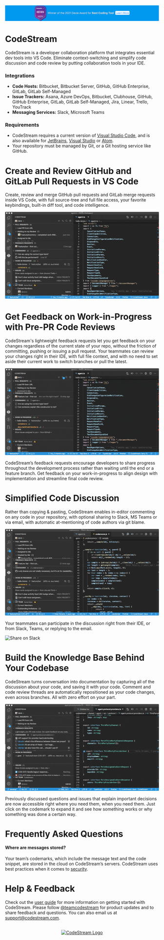 [![Devie Award](https://raw.githubusercontent.com/TeamCodeStream/codestream-guide/develop/docs/src/assets/images/devie_banner.png)](https://www.codestream.com/blog/winner-of-the-2021-devie-for-best-coding-tool-codestream)

# CodeStream

CodeStream is a developer collaboration platform that integrates essential dev tools into VS Code. Eliminate context-switching and simplify code discussion and code review by putting collaboration tools in your IDE.

### Integrations

- **Code Hosts:** Bitbucket, Bitbucket Server, GitHub, GitHub Enterprise, GitLab, GitLab Self-Managed
- **Issue Trackers:** Asana, Azure DevOps, Bitbucket, Clubhouse, GitHub, GitHub Enterprise, GitLab, GitLab Self-Managed, Jira, Linear, Trello, YouTrack
- **Messaging Services:** Slack, Microsoft Teams

### Requirements

- CodeStream requires a current version of [Visual Studio Code](https://code.visualstudio.com/), and is also available for [JetBrains](https://plugins.jetbrains.com/plugin/12206-codestream), [Visual Studio](https://marketplace.visualstudio.com/items?itemName=CodeStream.codestream-vs) or [Atom](https://atom.io/packages/codestream).
- Your repository must be managed by Git, or a Git hosting service like GitHub.

# Create and Review GitHub and GitLab Pull Requests in VS Code

Create, review and merge GitHub pull requests and GitLab merge requests inside VS Code, with full source-tree and full file access, your favorite keybindings, built-in diff tool, and code intelligence.

![Pull Request](https://raw.githubusercontent.com/TeamCodeStream/codestream-guide/develop/docs/src/assets/images/animated/PullRequest-VSC.gif)

# Get Feedback on Work-in-Progress with Pre-PR Code Reviews

CodeStream's lightweight feedback requests let you get feedback on your changes regardless of the current state of your repo, without the friction of committing, pushing or issuing a pull request. Your teammates can review your changes right in their IDE, with full file context, and with no need to set aside their current work to switch branches or pull the latest.

![Review Changes](https://raw.githubusercontent.com/TeamCodeStream/codestream-guide/develop/docs/src/assets/images/animated/FRPerform-VSC.gif)

CodeStream’s feedback requests encourage developers to share progress throughout the development process rather than waiting until the end or a feature branch. Get feedback on your work-in-progress to align design with implementation and streamline final code review.

# Simplified Code Discussion

Rather than copying & pasting, CodeStream enables in-editor commenting on any code in your repository, with optional sharing to Slack, MS Teams or via email, with automatic at-mentioning of code authors via git blame.

![CodeStream](https://raw.githubusercontent.com/TeamCodeStream/codestream-guide/develop/docs/src/assets/images/animated/DiscussCode1-VSC.gif)

Your teammates can participate in the discussion right from their IDE, or from Slack, Teams, or replying to the email.

![Share on Slack](https://raw.githubusercontent.com/TeamCodeStream/CodeStream/master/images/ShareOnSlack1.png)

# Build the Knowledge Base Behind Your Codebase

CodeStream turns conversation into documentation by capturing all of the discussion about your code, and saving it with your code. Comment and code review threads are automatically repositioned as your code changes, even across branches. All with zero effort on your part.

![Knowledge Base](https://raw.githubusercontent.com/TeamCodeStream/codestream-guide/develop/docs/src/assets/images/animated/KnowledgeBase1-VSC.gif)

Previously discussed questions and issues that explain important decisions are now accessible right where you need them, when you need them. Just click on the codemark to expand it and see how something works or why something was done a certain way.

# Frequently Asked Questions

#### Where are messages stored?

Your team’s codemarks, which include the message text and the code snippet, are stored in the cloud on CodeStream’s servers. CodeStream uses best practices when it comes to [security](https://www.codestream.com/security).

# Help & Feedback

Check out the [user guide](https://docs.codestream.com/userguide/) for more information on getting started with CodeStream. Please follow [@teamcodestream](http://twitter.com/teamcodestream) for product updates and to share feedback and questions. You can also email us at support@codestream.com.

<p align="center">
  <br />
  <a title="Learn more about CodeStream" href="https://codestream.com?utm_source=vscmarket&utm_medium=banner&utm_campaign=codestream"><img src="https://alt-images.codestream.com/codestream_logo_vscmarketplace.png" alt="CodeStream Logo" /></a>
</p>
